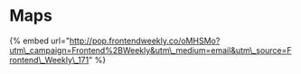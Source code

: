 # Maps

{% embed url="http://pop.frontendweekly.co/oMHSMo?utm\_campaign=Frontend%2BWeekly&utm\_medium=email&utm\_source=Frontend\_Weekly\_171" %}



